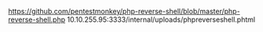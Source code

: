 <https://github.com/pentestmonkey/php-reverse-shell/blob/master/php-reverse-shell.php>
10.10.255.95:3333/internal/uploads/phpreverseshell.phtml